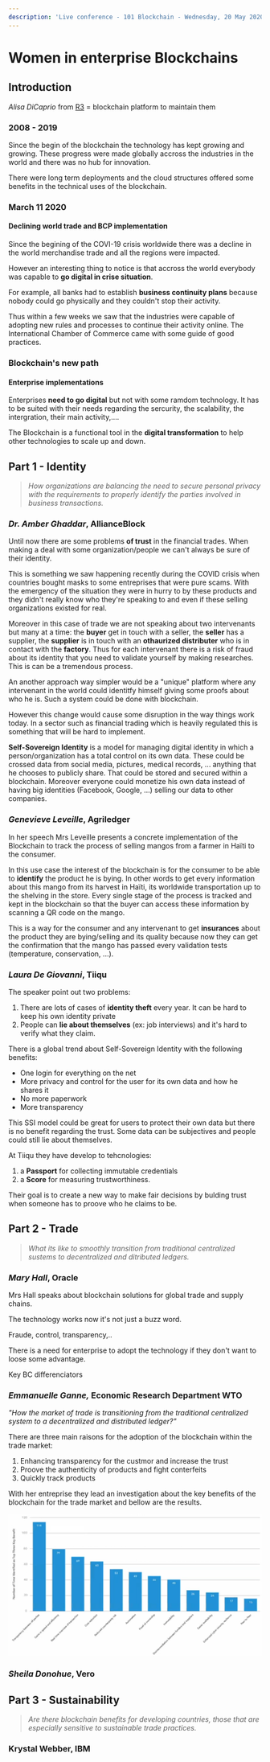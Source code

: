 ```yaml
---
description: 'Live conference - 101 Blockchain - Wednesday, 20 May 2020'
---
```


# Women in enterprise Blockchains

## Introduction

_Alisa DiCaprio_ from [R3](https://www.r3.com/)  = blockchain platform to maintain them 

### 2008 - 2019

Since the begin of the blockchain the technology has kept growing and growing. These progress were made globally accross the industries in the world and there was no hub for innovation.

There were long term deployments and the cloud structures offered some benefits in the technical uses of the blockchain.

### March 11 2020

#### Declining world trade and BCP implementation

Since the begining of the COVI-19 crisis worldwide there was a decline in the world merchandise trade and all the regions were impacted.

However an interesting thing to notice is that accross the world everybody was capable to **go digital in crise situation**.

For example, all banks had to establish **business continuity plans** because nobody could go physically and they couldn't stop their activity.

Thus within a few weeks we saw that the industries were capable of adopting new rules and processes to continue their activity online. The International Chamber of Commerce came with some guide of good practices.

### Blockchain's new path

#### Enterprise implementations

Enterprises **need to go digital** but not with some ramdom technology. It has to be suited with their needs regarding the sercurity, the scalability, the intergration, their main activity,....

The Blockchain is a functional tool in the **digital transformation** to help other technologies to scale up and down. 

## Part 1 - Identity

> _How organizations are balancing the need to secure personal privacy with the requirements to properly identify the parties involved in business transactions._

### _Dr. Amber Ghaddar_, AllianceBlock

Until now there are some problems **of trust** in the financial trades. When making a deal with some organization/people we can't always be sure of their identity.

This is something we saw happening recently during the COVID crisis when countries bought masks to some entreprises that were pure scams. With the emergency of the situation they were in hurry to by these products and they didn't really know who they're speaking to and even if these selling organizations existed for real.

Moreover in this case of trade we are not speaking about two intervenants but many at a time: the **buyer** get in touch with a seller, the **seller** has a supplier, the **supplier** is in touch with an **othaurized distributer** who is in contact with the **factory**. Thus for each intervenant there is a risk of fraud about its identity that you need to validate yourself by making researches. This is can be a tremendous process.

An another approach way simpler would be a "unique" platform where any intervenant in the world could identitfy himself giving some proofs about who he is. Such a system could be done with blockchain.

However this change would cause some disruption in the way things work today. In a sector such as financial trading which is heavily regulated this is something that will be hard to implement.

**Self-Sovereign Identity** is a model for managing digital identity in which a person/organization has a total control on its own data. These could be crossed data from social media, pictures, medical records, ... anything that he chooses to publicly share. That could be stored and secured within a blockchain. Moreover everyone could monetize his own data instead of having big identities \(Facebook, Google, ...\) selling our data to other companies.

### _Genevieve Leveille_, Agriledger

In her speech Mrs Leveille presents a concrete implementation of the Blockchain to track the process of selling mangos from a farmer in Haïti to the consumer. 

In this use case the interest of the blockchain is for the consumer to be able to **identify** the product he is bying. In other words to get every information about this mango from its harvest in Haïti, its worldwide transportation up to the shelving in the store. Every single stage of the process is tracked and kept in the blockchain so that the buyer can access these information by scanning a QR code on the mango.

This is a way for the consumer and any intervenant to get **insurances** about the product they are bying/selling and its quality because now  they can get the confirmation that the mango has passed every validation tests \(temperature, conservation, ...\).

### _Laura De Giovanni_, Tiiqu

The speaker point out two problems:

1. There are lots of cases of **identity theft** every year. It can be hard to keep his own identity private
2. People can **lie about themselves** \(ex: job interviews\) and it's hard to verify what they claim.

There is a global trend about Self-Sovereign Identity with the following benefits:

* One login for everything on the net
* More privacy and control for the user for its own data and how he shares it
* No more paperwork
* More transparency

This SSI model could be great for users to protect their own data but there is no benefit regarding the trust. Some data can be subjectives and people could still lie about themselves.

At Tiiqu they have develop to tehcnologies:

1. a **Passport** for collecting immutable credentials
2. a **Score** for measuring trustworthiness.

Their goal is to create a new way to make fair decisions by bulding trust when someone has to proove who he claims to be.

## Part 2 - Trade

> _What its like to smoothly transition from traditional centralized sustems to decentralized and ditributed ledgers._

### _Mary Hall_, Oracle

Mrs Hall speaks about blockchain solutions for global trade and supply chains.

The technology works now it's not just a buzz word.

Fraude, control, transparency,..

There is a need for enterprise to adopt the technology if they don't want to loose some advantage.

Key BC differenciators



### _Emmanuelle Ganne,_ Economic Research Department WTO

_"How  the market of trade is transitioning from the traditional centralized system to a decentralized and distributed ledger?"_ 

There are three main raisons for the adoption of the blockchain within the trade market:

1. Enhancing transparency for the custmor and increase the trust
2. Proove the authenticity of products and fight conterfeits
3. Quickly track products

With her entreprise they lead an investigation about the key benefits of the blockchain for the trade market and bellow are the results.

![](.gitbook/assets/benefits.png)

### _Sheila Donohue_, Vero



## Part 3 - Sustainability

> _Are there blockchain benefits for developing countries, those that are especially sensitive to sustainable trade practices._

### Krystal Webber, IBM





